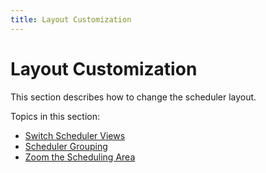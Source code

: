 ```yaml
---
title: Layout Customization
---
```

# Layout Customization
This section describes how to change the scheduler layout.

Topics in this section:
* [Switch Scheduler Views](../../../interface-elements-for-desktop/articles/scheduler/layout-customization/switch-scheduler-views.md)
* [Scheduler Grouping](../../../interface-elements-for-desktop/articles/scheduler/layout-customization/scheduler-grouping.md)
* [Zoom the Scheduling Area](../../../interface-elements-for-desktop/articles/scheduler/layout-customization/zoom-the-scheduling-area.md)